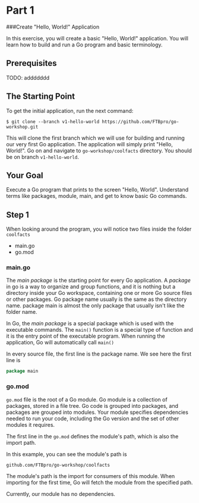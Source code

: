 # Part 1
###Create "Hello, World!" Application

In this exercise, you will create a basic "Hello, World!" application. You will learn how to build and run a Go program and basic terminology.

## Prerequisites
TODO: addddddd

## The Starting Point
To get the initial application, run the next command:
```commandline
$ git clone --branch v1-hello-world https://github.com/FTBpro/go-workshop.git
```
This will clone the first branch which we will use for building and running our very first Go application.
The application will simply print "Hello, World!". Go on and navigate to `go-workshop/coolfacts` directory. You should be on branch `v1-hello-world`.

## Your Goal
Execute a Go program that prints to the screen "Hello, World". Understand terms like packages, module, main, and get to know basic Go commands.

## Step 1
When looking around the program, you will notice two files inside the folder `coolfacts`
- main.go
- go.mod

### main.go
The _main package_ is the starting point for every Go application. A _package_ in go is a way to organize and group functions, and it is nothing but a directory inside your Go workspace, containing one or more Go source files or other packages. Go package name usually is the same as the directory name. package main is almost the only package that usually isn't like the folder name.

In Go, the _main package_ is a special package which is used with the executable commands. The `main()` function is a special type of function and it is the entry point of the executable program. When running the application, Go will automatically call `main()`

In every source file, the first line is the package name. We see here the first line is
```go
package main
```

### go.mod
`go.mod` file is the root of a Go module. Go module is a collection of packages, stored in a file tree. Go code is grouped into packages, and packages are grouped into modules. Your module specifies dependencies needed to run your code, including the Go version and the set of other modules it requires.

The first line in the `go.mod` defines the module's path, which is also the import path.

In this example, you can see the module's path is 
```goregexp
github.com/FTBpro/go-workshop/coolfacts
```
The module's path is the import for consumers of this module. When importing for the first time, Go will fetch the module from the specified path.

Currently, our module has no dependencies.

